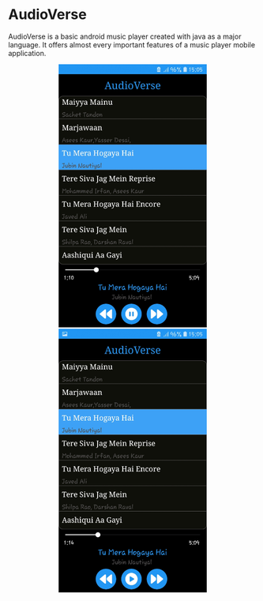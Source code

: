 # AudioVerse 
<p>AudioVerse is a basic android music player created with java as a major language. It offers almost every important features of a music player mobile application.</p>
<p align="center">
  <img src="images/img1.jpg" alt="Image 1" width="300" style="display: inline-block; margin-right: 20px;" hspace="20"/>
  <img src="images/img2.jpg" alt="Image 2" width="300" style="display: inline-block;"/>
</p>

